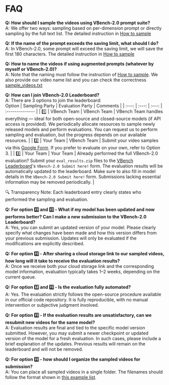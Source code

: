 # FAQ

**Q: How should I sample the videos using VBench-2.0 prompt suite?**<br>
A: We offer two ways: sampling based on per-dimension prompt or directly sampling by the full text list. The detailed instruction in [How to sample](https://github.com/Vchitect/VBench/tree/master/VBench-2.0/prompts#evaluate-all-dimensions)

**Q: If the name of the prompt exceeds the saving limit, what should I do?**<br>
A: In VBench-2.0, some prompt will exceed the saving limit, we will save the first 180 characters. The detailed instruction in [How to sample](https://github.com/Vchitect/VBench/tree/master/VBench-2.0/prompts#evaluate-all-dimensions)

**Q: How to name the videos if using augmented prompts (whatever by myself or VBench-2.0)?**<br>
A: Note that the naming must follow the instruction of [How to sample](https://github.com/Vchitect/VBench/tree/master/VBench-2.0/prompts#evaluate-all-dimensions). We also provide our video name list and you can check the correctness [sample_videos.txt](https://github.com/Vchitect/VBench/tree/master/VBench-2.0/sampled_videos/sampled_videos.txt) 

**Q: How can I join VBench-2.0 Leaderboard?**<br>
A: There are 3 options to join the leaderboard:<br>
Option | Sampling Party | Evaluation Party |              Comments                         |
| :---: | :---: |  :---: |        :--------------    | 
| 1️⃣ | VBench Team | VBench Team | VBench Team handles everything — ideal for both open-source and closed-source models (if API access is provided). We periodically allocate resources to sample newly released models and perform evaluations. You can request us to perform sampling and evaluation, but the progress depends on our available resources. |
| 2️⃣ | Your Team | VBench Team | Submit your video samples via this [Google Form](https://forms.gle/rjH6hmAHpZhRGdkv5). If you prefer to evaluate on your own, refer to Option 3. |
| 3️⃣ | Your Team | Your Team | Already performed the full VBench-2.0 evaluation? Submit your `eval_results.zip` files to the [VBench Leaderboard](https://huggingface.co/spaces/Vchitect/VBench_Leaderboard)'s `VBench-2.0 Submit here!` form. The evaluation results will be automatically updated to the leaderboard. Make sure to also fill in model details in the `VBench-2.0 Submit here!` form. Submissions lacking essential information may be removed periodically. |

🔍 Transparency Note: Each leaderboard entry clearly states who performed the sampling and evaluation.



**Q: For option 2️⃣ and 3️⃣ - What if my model has been updated and now performs better? Can I make a new submission to the VBench-2.0 Leaderboard?**<br>
A: Yes, you can submit an updated version of your model. Please clearly specify what changes have been made and how this version differs from your previous submission. Updates will only be evaluated if the modifications are explicitly described.

**Q: For option 2️⃣ - After sharing a cloud storage link to our sampled videos, how long will it take to receive the evaluation results?**<br>
A: Once we receive both your cloud storage link and the corresponding model information, evaluation typically takes 1–2 weeks, depending on the current queue.

**Q: For option 1️⃣ and 2️⃣ - Is the evaluation fully automated?**<br>
A: Yes. The evaluation strictly follows the open-source procedure available in our official code repository. It is fully reproducible, with no manual intervention or subjective judgment involved.

**Q: For option 2️⃣ - If the evaluation results are unsatisfactory, can we resubmit new videos for the same model?**<br>
A: Evaluation results are final and tied to the specific model version submitted. However, you may submit a newer checkpoint or updated version of the model for a fresh evaluation. In such cases, please include a brief explanation of the updates. Previous results will remain on the leaderboard and will not be removed.

**Q: For option 2️⃣ - how should I organize the sampled videos for submission?**<br>
A: You can place all sampled videos in a single folder. The filenames should follow the format shown in [this example list](https://github.com/Vchitect/VBench/blob/master/VBench-2.0/sampled_videos/sampled_videos.txt).